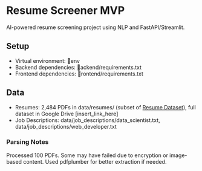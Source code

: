 ﻿# Resume Screener MVP
AI-powered resume screening project using NLP and FastAPI/Streamlit.

## Setup
- Virtual environment: env
- Backend dependencies: ackend/requirements.txt
- Frontend dependencies: rontend/requirements.txt

## Data
- Resumes: 2,484 PDFs in data/resumes/ (subset of [Resume Dataset](https://www.kaggle.com/datasets/snehaanbhawal/resume-dataset)), full dataset in Google Drive [insert_link_here]
- Job Descriptions: data/job_descriptions/data_scientist.txt, data/job_descriptions/web_developer.txt

### Parsing Notes
Processed 100 PDFs. Some may have failed due to encryption or image-based content. Used pdfplumber for better extraction if needed.
